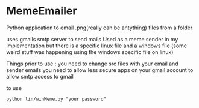 # MemeEmailer
Python application to email .png(really can be antything) files from a folder 

uses gmails smtp server to send mails 
Used as a meme sender in my implementation 
but there is a specific linux file and a windows file (some weird stuff was happening using the windows specific file on linux) 

Things prior to use :
you need to change src files with your email and sender emails 
you need to allow less secure apps on your gmail account to allow smtp access to gmail 



to use 
```
python lin/winMeme.py "your password"
```
